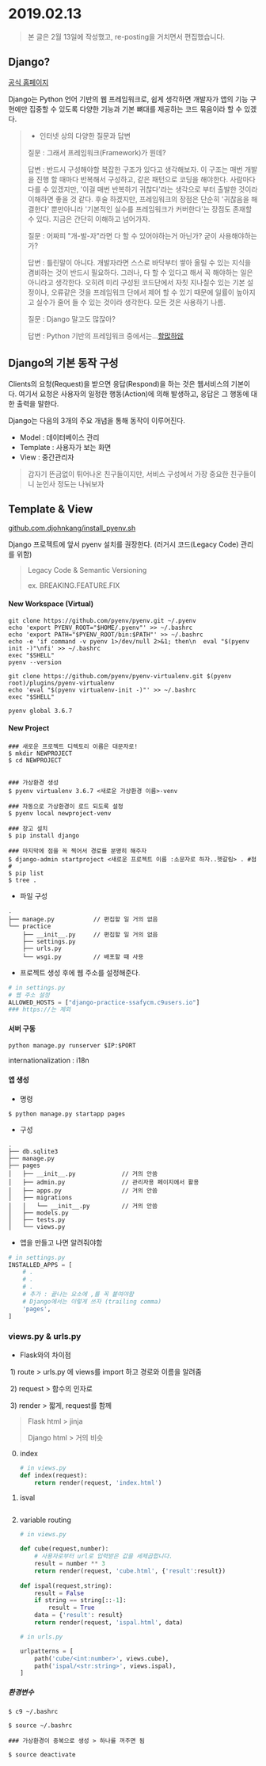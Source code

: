 

# 2019.02.13

> 본 글은 2월 13일에 작성했고,  re-posting을 거치면서 편집했습니다. 



## Django?

[공식 홈페이지](https://www.djangoproject.com/)

Django는 Python 언어 기반의 웹 프레임워크로, 쉽게 생각하면 개발자가 앱의 기능 구현에만 집중할 수 있도록 다양한 기능과 기본 뼈대를 제공하는 코드 묶음이라 할 수 있겠다.

> - 인터넷 상의 다양한 질문과 답변
>
> 질문 : 그래서 프레임워크(Framework)가 뭔데?
>
> 답변 : 반드시 구성해야할 복잡한 구조가 있다고 생각해보자. 이 구조는 매번 개발을 진행 할 때마다 반복해서 구성하고, 같은 패턴으로 코딩을 해야한다.  사람마다 다를 수 있겠지만, '이걸 매번 반복하기 귀찮다'라는 생각으로 부터 출발한 것이라 이해하면 좋을 것 같다. 후술 하겠지만, 프레임워크의 장점은 단순히 '귀찮음을 해결한다' 뿐만아니라 '기본적인 실수를 프레임워크가 커버한다'는 장점도 존재할 수 있다. 지금은 간단히 이해하고 넘어가자.
>
> 질문 : 어짜피 "개-발-자"라면 다 할 수 있어야하는거 아닌가? 굳이 사용해야하는가?
>
> 답변 : 틀린말이 아니다. 개발자라면 스스로 바닥부터 쌓아 올릴 수 있는 지식을 겸비하는 것이 반드시 필요하다. 그러나, 다 할 수 있다고 해서 꼭 해야하는 일은 아니라고 생각한다. 오히려 미리 구성된 코드단에서 자칫 지나칠수 있는 기본 설정이나, 오류같은 것을 프레임워크 단에서 제어 할 수 있기 때문에 일률이 높아지고 실수가 줄어 들 수 있는 것이라 생각한다. 모든 것은 사용하기 나름.
>
> 질문 : Django 말고도 많잖아?
>
> 답변 : Python 기반의 프레임워크 중에서는...[할많하않](http://hotframeworks.com/)



## Django의 기본 동작 구성

Clients의 요청(Request)을 받으면 응답(Respond)을 하는 것은 웹서비스의 기본이다. 여기서 요청은 사용자의 일정한 행동(Action)에 의해 발생하고, 응답은 그 행동에 대한 출력을 말한다.

Django는 다음의 3개의 주요 개념을 통해 동작이 이루어진다.

- Model : 데이터베이스 관리
- Template : 사용자가 보는 화면
- View : 중간관리자

>  갑자기 뜬금없이 튀어나온 친구들이지만, 서비스 구성에서 가장 중요한 친구들이니 눈인사 정도는 나눠보자



## Template & View

[github.com.djohnkang/install_pyenv.sh](https://gist.github.com/djohnkang/7d7ba4854b505fe42236fccd8ee9788c)

Django 프로젝트에 앞서 pyenv 설치를 권장한다.  (러거시 코드(Legacy Code) 관리를 위함)

>Legacy Code & Semantic Versioning
>
>ex. BREAKING.FEATURE.FIX



#### New  Workspace (Virtual)

```
git clone https://github.com/pyenv/pyenv.git ~/.pyenv
echo 'export PYENV_ROOT="$HOME/.pyenv"' >> ~/.bashrc
echo 'export PATH="$PYENV_ROOT/bin:$PATH"' >> ~/.bashrc
echo -e 'if command -v pyenv 1>/dev/null 2>&1; then\n  eval "$(pyenv init -)"\nfi' >> ~/.bashrc
exec "$SHELL"
pyenv --version

git clone https://github.com/pyenv/pyenv-virtualenv.git $(pyenv root)/plugins/pyenv-virtualenv
echo 'eval "$(pyenv virtualenv-init -)"' >> ~/.bashrc
exec "$SHELL"

pyenv global 3.6.7
```



#### New Project

```
### 새로운 프로젝트 디렉토리 이름은 대문자로!
$ mkdir NEWPROJECT
$ cd NEWPROJECT


### 가상환경 생성
$ pyenv virtualenv 3.6.7 <새로운 가상환경 이름>-venv 

### 자동으로 가상환경이 로드 되도록 설정
$ pyenv local newproject-venv

### 장고 설치
$ pip install django

### 마지막에 점을 꼭 찍어서 경로를 분명히 해주자
$ django-admin startproject <새로운 프로젝트 이름 :소문자로 하자..헷갈림> . #점#
$ pip list
$ tree .
```




- 파일 구성


```
.
├── manage.py 			// 편집할 일 거의 없음
└── practice
    ├── __init__.py 	// 편집할 일 거의 없음
    ├── settings.py
    ├── urls.py
    └── wsgi.py			// 배포할 때 사용
```


- 프로젝트 생성 후에 웹 주소를 설정해준다.

```python
# in settings.py
# 웹 주소 설정
ALLOWED_HOSTS = ["django-practice-ssafycm.c9users.io"]
### https://는 제외
```



#### 서버 구동

```
python manage.py runserver $IP:$PORT
```

internationalization : i18n



#### 앱 생성

- 명령

```
$ python manage.py startapp pages
```

- 구성


```
.
├── db.sqlite3
├── manage.py
├── pages
│   ├── __init__.py				// 거의 안씀
│   ├── admin.py				// 관리자용 페이지에서 활용
│   ├── apps.py					// 거의 안씀
│   ├── migrations
│   │   └── __init__.py			// 거의 안씀
│   ├── models.py
│   ├── tests.py
│   └── views.py
```

- 앱을 만들고 나면 알려줘야함

```python
# in settings.py
INSTALLED_APPS = [
	# .
    # .
    # .
    # 추가 : 끝나는 요소에 ,를 꼭 붙여야함
    # Django에서는 이렇게 쓰자 (trailing comma)
    'pages',
]
```



### views.py & urls.py

- Flask와의 차이점

​	1) route > urls.py 에 views를 import 하고 경로와 이름을 알려줌

​	2) request > 함수의 인자로

​	3) render > 짧게, request를 함께

>Flask html > jinja
>
>Django html > 거의 비슷

0. index

     ```python
     # in views.py
     def index(request):
         return render(request, 'index.html')
     ```

1. isval

   ```python
   
   ```

2. variable routing

   ```python
   # in views.py
   
   def cube(request,number):
       # 사용자로부터 url로 입력받은 값을 세제곱합니다.
       result = number ** 3
       return render(request, 'cube.html', {'result':result})
       
   def ispal(request,string):
       result = False
       if string == string[::-1]:
           result = True
       data = {'result': result}
       return render(request, 'ispal.html', data)
   ```

   ```python
   # in urls.py
   
   urlpatterns = [
       path('cube/<int:number>', views.cube),
       path('ispal/<str:string>', views.ispal),
   ]
   ```

   

   
##### 환경변수

   ```
$ c9 ~/.bashrc

$ source ~/.bashrc

### 가상환경이 중복으로 생성 > 하나를 꺼주면 됨

$ source deactivate
   ```

   



